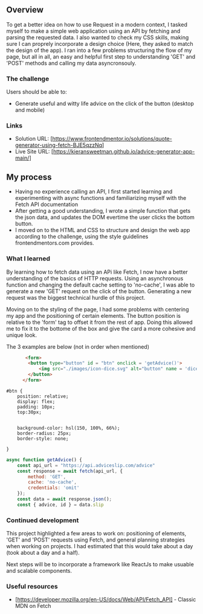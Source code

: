 ## Overview

To get a better idea on how to use Request in a modern context, I tasked myself to make a simple web application using an API by fetching and parsing the requested data. 
I also wanted to check my CSS skills, making sure I can proprely incorporate a design choice (Here, they asked to match the design of the app). 
I ran into a few problems structuring the flow of my page, but all in all, an easy and helpful first step to understanding 'GET' and 'POST' methods and calling my data asyncronsouly. 

### The challenge

Users should be able to:

- Generate useful and witty life advice on the click of the button (desktop and mobile)


### Links

- Solution URL: [https://www.frontendmentor.io/solutions/quote-generator-using-fetch-BJE5qzzNq]
- Live Site URL: [https://kieransweetman.github.io/advice-generator-app-main/]

## My process

- Having no experience calling an API, I first started learning and experimenting with async functions and familiarizing myself with the Fetch API documentation
- After getting a good understanding, I wrote a simple function that gets the json data, and updates the DOM evertime the user clicks the bottom button. 
- I moved on to the HTML and CSS to structure and design the web app according to the challenge, using the style guidelines frontendmentors.com provides. 

### What I learned

By learning how to fetch data using an APi like Fetch, I now have a better understanding of the basics of HTTP requests. Using an asynchronous function and changing the default cache setting to 'no-cache', I was able to generate a new 'GET' request on the click of the button. Generating a new request was the biggest technical hurdle of this project. 

Moving on to the styling of the page, I had some problems with centering my app and the positioning of certain elements. The button position is relative to the 'form' tag to offset it from the rest of app.  Doing this allowed me to fix it to the bottome of the box and give the card a more cohesive and unique look. 

The 3 examples are below (not in order when mentioned)

```html
       <form> 
        <button type="button" id = "btn" onclick = 'getAdvice()'>
            <img src="./images/icon-dice.svg" alt="button" name = 'dice'>
        </button>
      </form>
```
```
#btn {
    position: relative;
    display: flex;
    padding: 10px;
    top:30px;
    
   
    background-color: hsl(150, 100%, 66%);
    border-radius: 25px;
    border-style: none;
    
}
```
```js
async function getAdvice() {
    const api_url = "https://api.adviceslip.com/advice"
    const response = await fetch(api_url, {
        method: 'GET',
        cache: 'no-cache',
        credentials: 'omit'
    });
    const data = await response.json();
    const { advice, id } = data.slip
```

### Continued development

This project highlighted a few areas to work on: positioning of elements, 'GET' and 'POST' requests using Fetch, and general planning strategies when working on projects. I had estimated that this would take about a day (took about a day and a half).

Next steps will be to incorporate a framework like ReactJs to make usuable and scalable components. 

### Useful resources

- [https://developer.mozilla.org/en-US/docs/Web/API/Fetch_API] - Classic MDN on Fetch







